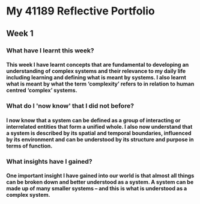 # My 41189 Reflective Portfolio

##  Week 1

###  What have I learnt this week?
####  This week I have learnt concepts that are fundamental to developing an understanding of complex systems and their relevance to my daily life including learning and defining what is meant by systems. I also learnt what is meant by what the term ‘complexity’ refers to in relation to human centred ‘complex’ systems. 

### What do I 'now know' that I did not before?
####  I now know that a system can be defined as a group of interacting or interrelated entities that form a unified whole. I also now understand that a system is described by its spatial and temporal boundaries, influenced by its environment and can be understood by its structure and purpose in terms of function.

### What insights have I gained?
#### One important insight I have gained into our world is that almost all things can be broken down and better understood as a system. A system can be made up of many smaller systems – and this is what is understood as a complex system.

